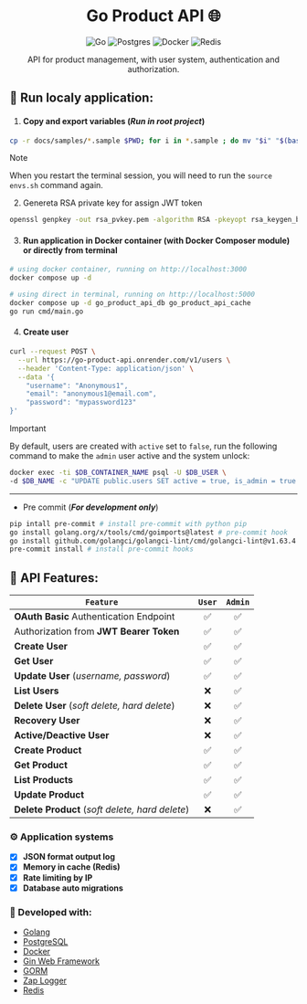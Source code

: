 <div align="center">

# Go Product API :globe_with_meridians:
![Go](https://img.shields.io/badge/go-%2300ADD8.svg?style=for-the-badge&logo=go&logoColor=white)
![Postgres](https://img.shields.io/badge/postgres-%23316192.svg?style=for-the-badge&logo=postgresql&logoColor=white)
![Docker](https://img.shields.io/badge/docker-%230db7ed.svg?style=for-the-badge&logo=docker&logoColor=white)
![Redis](https://img.shields.io/badge/redis-%23DD0031.svg?style=for-the-badge&logo=redis&logoColor=white)
<!-- ![Nginx](https://img.shields.io/badge/nginx-%23009639.svg?style=for-the-badge&logo=nginx&logoColor=white) -->

API for product management, with user system, authentication and authorization.

</div>

## :wrench: Run localy application:

1) #### Copy and export variables (*__Run in root project__*)
```bash
cp -r docs/samples/*.sample $PWD; for i in *.sample ; do mv "$i" "$(basename "$i" .sample)" ; done && source envs.sh
```
> [!NOTE]
> When you restart the terminal session, you will need to run the `source envs.sh` command again.

2) Genereta RSA private key for assign JWT token
```bash
openssl genpkey -out rsa_pvkey.pem -algorithm RSA -pkeyopt rsa_keygen_bits:2048
```

3) #### Run application in Docker container (with Docker Composer module) or directly from terminal
```bash
# using docker container, running on http://localhost:3000
docker compose up -d
```

```bash
# using direct in terminal, running on http://localhost:5000
docker compose up -d go_product_api_db go_product_api_cache
go run cmd/main.go
```

4) #### Create user
```bash
curl --request POST \
  --url https://go-product-api.onrender.com/v1/users \
  --header 'Content-Type: application/json' \
  --data '{
	"username": "Anonymous1",
	"email": "anonymous1@email.com",
	"password": "mypassword123"
}'
```

> [!IMPORTANT]
> By default, users are created with `active` set to `false`, run the following command to make the `admin` user active and the system unlock:

```bash
docker exec -ti $DB_CONTAINER_NAME psql -U $DB_USER \
-d $DB_NAME -c "UPDATE public.users SET active = true, is_admin = true WHERE id = 1;"
```

---
- Pre commit (*__For development only__*)
```bash
pip intall pre-commit # install pre-commit with python pip
go install golang.org/x/tools/cmd/goimports@latest # pre-commit hook
go install github.com/golangci/golangci-lint/cmd/golangci-lint@v1.63.4 # pre-commit hook
pre-commit install # install pre-commit hooks
```

## :dart: API Features:

| `Feature` |  `User` | `Admin` |
| --- | :---: | :---: |
| **OAuth Basic** Authentication Endpoint | :white_check_mark: | :white_check_mark: |
| Authorization from **JWT Bearer Token** | :white_check_mark: | :white_check_mark: |
| **Create User** | :white_check_mark: | :white_check_mark: |
| **Get User** | :white_check_mark: | :white_check_mark: |
| **Update User** (*_username, password_*) | :white_check_mark: | :white_check_mark: |
| **List Users** | :x: | :white_check_mark: |
| **Delete User** (*_soft delete, hard delete_*) | :x: | :white_check_mark: |
| **Recovery User** | :x: | :white_check_mark: |
| **Active/Deactive User** | :x: | :white_check_mark: |
| **Create Product** | :white_check_mark: | :white_check_mark: |
| **Get Product** | :white_check_mark: | :white_check_mark: |
| **List Products** | :white_check_mark: | :white_check_mark: |
| **Update Product** | :white_check_mark: | :white_check_mark: |
| **Delete Product** (*_soft delete, hard delete_*) | :x: | :white_check_mark: |

### ⚙️ Application systems
- [x] **JSON format output log**
- [x] **Memory in cache (Redis)**
- [x] **Rate limiting by IP**
- [x] **Database auto migrations**
<!-- - [ ] **NGnix** proxy System -->

### :space_invader: Developed with:
- [Golang](https://go.dev/)
- [PostgreSQL](https://www.postgresql.org/)
- [Docker](https://www.docker.com/)
- [Gin Web Framework](https://gin-gonic.com/)
- [GORM](https://gorm.io/index.html)
- [Zap Logger](https://github.com/uber-go/zap)
- [Redis](https://github.com/redis/go-redis)
<!-- - [NGnix](https://nginx.org/) -->
